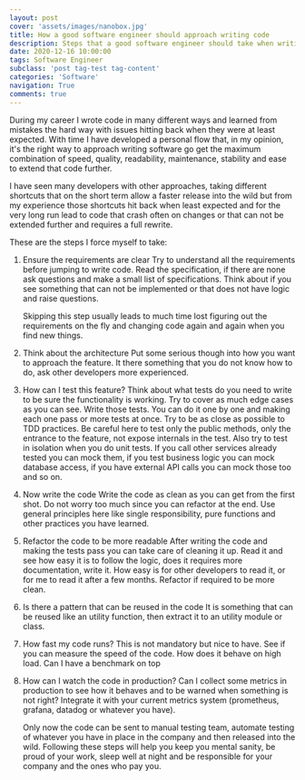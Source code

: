 ```yaml
---
layout: post
cover: 'assets/images/nanobox.jpg'
title: How a good software engineer should approach writing code
description: Steps that a good software engineer should take when writing code.
date: 2020-12-16 10:00:00
tags: Software Engineer
subclass: 'post tag-test tag-content'
categories: 'Software'
navigation: True
comments: true
---
```


During my career I wrote code in many different ways and learned from mistakes the hard way with issues hitting back when they were at least expected. With time I have developed a personal flow that, in my opinion, it's the right way to approach writing software go get the maximum combination of speed, quality, readability, maintenance, stability and ease to extend that code further.

I have seen many developers with other approaches, taking different shortcuts that on the short term allow a faster release into the wild but from my experience those shortcuts hit back when least expected and for the very long run lead to code that crash often on changes or that can not be extended further and requires a full rewrite.

These are the steps I force myself to take:

1. Ensure the requirements are clear
    Try to understand all the requirements before jumping to write code. Read the specification, if there are none ask questions and make a small list of specifications. Think about if you see something that can not be implemented or that does not have logic and raise questions.

    Skipping this step usually leads to much time lost figuring out the requirements on the fly and changing code again and again when you find new things.

2. Think about the architecture
    Put some serious though into how you want to approach the feature. It there something that you do not know how to do, ask other developers more experienced.

3. How can I test this feature?
    Think about what tests do you need to write to be sure the functionality is working. Try to cover as much edge cases as you can see. Write those tests. You can do it one by one and making each one pass or more tests at once. Try to be as close as possible to TDD practices. Be careful here to test only the public methods, only the entrance to the feature, not expose internals in the test. Also try to test in isolation when you do unit tests. If you call other services already tested you can mock them, if you test business logic you can mock database access, if you have external API calls you can mock those too and so on.

4. Now write the code
    Write the code as clean as you can get from the first shot. Do not worry too much since you can refactor at the end. Use general principles here like single responsibility, pure functions and other practices you have learned.

5. Refactor the code to be more readable
    After writing the code and making the tests pass you can take care of cleaning it up. Read it and see how easy it is to follow the logic, does it requires more documentation, write it. How easy is for other developers to read it, or for me to read it after a few months. Refactor if required to be more clean.

6. Is there a pattern that can be reused in the code
   It is something that can be reused like an utility function, then extract it to an utility module or class.

7. How fast my code runs?
    This is not mandatory but nice to have. See if you can measure the speed of the code. How does it behave on high load. Can I have a benchmark on top

8.  How can I watch the code in production?
    Can I collect some metrics in production to see how it behaves and to be warned when something is not right? Integrate it with your current metrics system (prometheus, grafana, datadog or whatever you have).



    Only now the code can be sent to manual testing team, automate testing of whatever you have in place in the company and then released into the wild.
    Following these steps will help you keep you mental sanity, be proud of your work, sleep well at night and be responsible for your company and the ones who pay you.